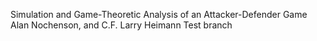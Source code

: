 Simulation and Game-Theoretic Analysis of an Attacker-Defender Game
Alan Nochenson, and C.F. Larry Heimann
Test branch
